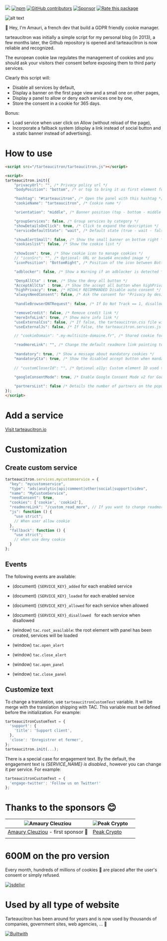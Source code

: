 
[![](https://data.jsdelivr.com/v1/package/npm/tarteaucitronjs/badge)](https://www.jsdelivr.com/package/npm/tarteaucitronjs)
[![npm](https://img.shields.io/npm/v/tarteaucitronjs.svg)](https://www.npmjs.com/package/tarteaucitronjs) [![GitHub contributors](https://img.shields.io/github/contributors/AmauriC/tarteaucitron.js.svg)](https://github.com/AmauriC/tarteaucitron.js/graphs/contributors) [![Sponsor](https://img.shields.io/static/v1?label=Sponsor&message=%E2%9D%A4&logo=GitHub)](https://github.com/sponsors/AmauriC) [![Rate this package](https://badges.openbase.com/js/rating/tarteaucitronjs.svg?token=jS4mC7aXh9xcs1pAcB0roiEUU+mrW0GjxVICITIltSw=)](https://openbase.com/js/tarteaucitronjs?utm_source=embedded&amp;utm_medium=badge&amp;utm_campaign=rate-badge)


![alt text](https://tarteaucitron.io/tarteaucitron.png "tarteaucitron.io")

👋 Hey, I'm Amauri, a french dev that build a GDPR friendly cookie manager.

tarteaucitron was initially a simple script for my personal blog (in 2013), a few months later, the Github repository is opened and tarteaucitron is now reliable and recognized.

The european cookie law regulates the management of cookies and you should ask your visitors their consent before exposing them to third party services.

Clearly this script will:
- Disable all services by default,
- Display a banner on the first page view and a small one on other pages,
- Display a panel to allow or deny each services one by one,
- Store the consent in a cookie for 365 days.

Bonus:
- Load service when user click on Allow (without reload of the page),
- Incorporate a fallback system (display a link instead of social button and a static banner instead of advertising).



# How to use

```html
<script src="/tarteaucitron/tarteaucitron.js"></script>

<script>
tarteaucitron.init({
    "privacyUrl": "", /* Privacy policy url */
    "bodyPosition": "bottom", /* or top to bring it as first element for accessibility */

    "hashtag": "#tarteaucitron", /* Open the panel with this hashtag */
    "cookieName": "tarteaucitron", /* Cookie name */

    "orientation": "middle", /* Banner position (top - bottom - middle - popup) */

    "groupServices": false, /* Group services by category */
    "showDetailsOnClick": true, /* Click to expand the description */
    "serviceDefaultState": "wait", /* Default state (true - wait - false) */

    "showAlertSmall": false, /* Show the small banner on bottom right */
    "cookieslist": false, /* Show the cookie list */
    
    "showIcon": true, /* Show cookie icon to manage cookies */
    // "iconSrc": "", /* Optional: URL or base64 encoded image */
    "iconPosition": "BottomRight", /* Position of the icon between BottomRight, BottomLeft, TopRight and TopLeft */

    "adblocker": false, /* Show a Warning if an adblocker is detected */

    "DenyAllCta" : true, /* Show the deny all button */
    "AcceptAllCta" : true, /* Show the accept all button when highPrivacy on */
    "highPrivacy": true, /* HIGHLY RECOMMANDED Disable auto consent */
    "alwaysNeedConsent": false, /* Ask the consent for "Privacy by design" services */
    
    "handleBrowserDNTRequest": false, /* If Do Not Track == 1, disallow all */

    "removeCredit": false, /* Remove credit link */
    "moreInfoLink": true, /* Show more info link */
    "useExternalCss": false, /* If false, the tarteaucitron.css file will be loaded */
    "useExternalJs": false, /* If false, the tarteaucitron.services.js file will be loaded */

    // "cookieDomain": ".my-multisite-domaine.fr", /* Shared cookie for subdomain website */

    "readmoreLink": "", /* Change the default readmore link pointing to tarteaucitron.io */
    
    "mandatory": true, /* Show a message about mandatory cookies */
    "mandatoryCta": true, /* Show the disabled accept button when mandatory on */
    
    // "customCloserId": "", /* Optional a11y: Custom element ID used to open the panel */

    "googleConsentMode": true, /* Enable Google Consent Mode v2 for Google ads and GA4 */
    
    "partnersList": false /* Details the number of partners on the popup and middle banner */
});
</script>
```

# Add a service
[Visit tarteaucitron.io](https://tarteaucitron.io/en/install/)

# Customization

## Create custom service
```js
tarteaucitron.services.mycustomservice = {
  "key": "mycustomservice",
  "type": "ads|analytic|api|comment|other|social|support|video",
  "name": "MyCustomService",
  "needConsent": true,
  "cookies": ['cookie', 'cookie2'],
  "readmoreLink": "/custom_read_more", // If you want to change readmore link
  "js": function () {
    "use strict";
    // When user allow cookie
  },
  "fallback": function () {
    "use strict";
    // when use deny cookie
  }
};
```

## Events

The following events are available:
* (document) `{SERVICE_KEY}_added` for each enabled service
* (document) `{SERVICE_KEY}_loaded` for each enabled service
* (document) `{SERVICE_KEY}_allowed` for each service when allowed
* (document) `{SERVICE_KEY}_disallowed ` for each service when disallowed

* (window) `tac.root_available`: the root element with panel has been created, services will be loaded
* (window) `tac.open_alert`
* (window) `tac.close_alert`
* (window) `tac.open_panel`
* (window) `tac.close_panel`

## Customize text

To change a translation, use `tarteaucitronCustomText` variable. It will be merge with the translation shipping with TAC. This variable must be defined before the initialization. For example:
```js
tarteaucitronCustomText = {
  'support': {
    'title': 'Support client',
  },
  'close': 'Enregistrer et fermer',
};
tarteaucitron.init(...);
```

There is a special case for engagement text. By the default, the engagement text is  _{SERVICE_NAME} is disabled._, however you can change it per service. For example:
```js
tarteaucitronCustomText = {
  'engage-twitter': 'Follow us on Twitter!'
};
```

# Thanks to the sponsors 😊

| ![Amaury Cleuziou](https://avatars.githubusercontent.com/u/26336203?v=4&s=60) | ![Peak Crypto](https://tarteaucitron.io/img/logo_peakcrypto.png)  |   |
|---|---|---|
|  [Amaury Cleuziou](https://github.com/MoryCorp) - first sponsor 🎉 | [Peak Crypto](https://www.peakcrypto.com/) |  |
| |   |   |


# 600M on the pro version

Every month, hundreds of millions of cookies 🍪 are placed after the user's consent or simply refused.

[![jsdelivr](https://tarteaucitron.io/jsdelivr.png)](https://www.jsdelivr.com/package/gh/AmauriC/tarteaucitron.js)

# Used by all type of website 

Tarteaucitron has been around for years and is now used by thousands of companies, government sites, web agencies, ... 🦾

[![Builtwith](https://tarteaucitron.io/builtwith.png)](https://trends.builtwith.com/widgets/tarteaucitron.js)
